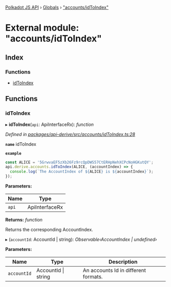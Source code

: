 [Polkadot JS API](../README.md) › [Globals](../globals.md) › ["accounts/idToIndex"](_accounts_idtoindex_.md)

# External module: "accounts/idToIndex"

## Index

### Functions

* [idToIndex](_accounts_idtoindex_.md#idtoindex)

## Functions

###  idToIndex

▸ **idToIndex**(`api`: ApiInterfaceRx): *function*

*Defined in [packages/api-derive/src/accounts/idToIndex.ts:28](https://github.com/polkadot-js/api/blob/6f85c6783e/packages/api-derive/src/accounts/idToIndex.ts#L28)*

**`name`** idToIndex

**`example`** 
<BR>

```javascript
const ALICE = '5GrwvaEF5zXb26Fz9rcQpDWS57CtERHpNehXCPcNoHGKutQY';
api.derive.accounts.idToIndex(ALICE, (accountIndex) => {
  console.log(`The AccountIndex of ${ALICE} is ${accountIndex}`);
});
```

**Parameters:**

Name | Type |
------ | ------ |
`api` | ApiInterfaceRx |

**Returns:** *function*

Returns the corresponding AccountIndex.

▸ (`accountId`: AccountId | string): *Observable‹AccountIndex | undefined›*

**Parameters:**

Name | Type | Description |
------ | ------ | ------ |
`accountId` | AccountId &#124; string | An accounts Id in different formats. |
